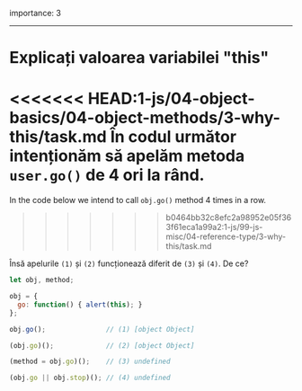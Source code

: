 importance: 3

---

# Explicați valoarea variabilei "this"

<<<<<<< HEAD:1-js/04-object-basics/04-object-methods/3-why-this/task.md
În codul următor intenționăm să apelăm metoda `user.go()` de 4 ori la rând.
=======
In the code below we intend to call `obj.go()` method 4 times in a row.
>>>>>>> b0464bb32c8efc2a98952e05f363f61eca1a99a2:1-js/99-js-misc/04-reference-type/3-why-this/task.md

Însă apelurile `(1)` și `(2)` funcționează diferit de `(3)` și `(4)`. De ce?

```js run no-beautify
let obj, method;

obj = {
  go: function() { alert(this); }
};

obj.go();               // (1) [object Object]

(obj.go)();             // (2) [object Object]

(method = obj.go)();    // (3) undefined

(obj.go || obj.stop)(); // (4) undefined
```

